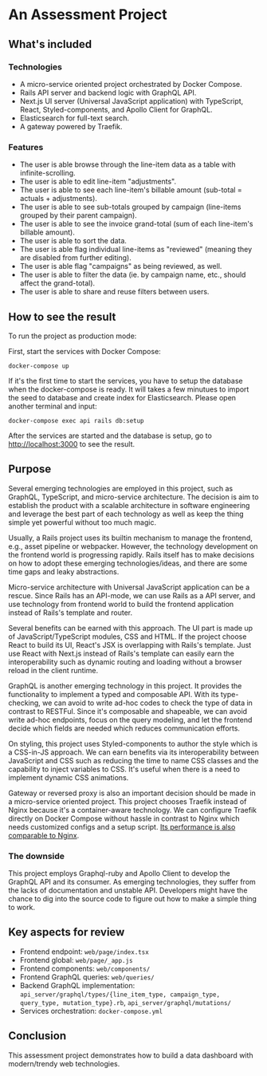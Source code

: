# An Assessment Project

## What's included

### Technologies

- A micro-service oriented project orchestrated by Docker Compose.
- Rails API server and backend logic with GraphQL API.
- Next.js UI server (Universal JavaScript application) with TypeScript, React, Styled-components, and Apollo Client for GraphQL.
- Elasticsearch for full-text search.
- A gateway powered by Traefik.

### Features

- The user is able browse through the line-item data as a table with infinite-scrolling.
- The user is able to edit line-item "adjustments".
- The user is able to see each line-item's billable amount (sub-total = actuals + adjustments).
- The user is able to see sub-totals grouped by campaign (line-items grouped by their parent campaign).
- The user is able to see the invoice grand-total (sum of each line-item's billable amount).
- The user is able to sort the data.
- The user is able flag individual line-items as "reviewed" (meaning they are disabled from further editing).
- The user is able flag "campaigns" as being reviewed, as well.
- The user is able to filter the data (ie. by campaign name, etc., should affect the grand-total).
- The user is able to share and reuse filters between users.

## How to see the result

To run the project as production mode:

First, start the services with Docker Compose:

`docker-compose up`

If it's the first time to start the services, you have to setup the database when the docker-compose is ready. It will takes a few minutues to import the seed to database and create index for Elasticsearch. Please open another terminal and input:

`docker-compose exec api rails db:setup`

After the services are started and the database is setup, go to [http://localhost:3000](http://localhost:3000) to see the result.

## Purpose

Several emerging technologies are employed in this project, such as GraphQL, TypeScript, and micro-service architecture. The decision is aim to establish the product with a scalable architecture in software engineering and leverage the best part of each technology as well as keep the thing simple yet powerful without too much magic.

Usually, a Rails project uses its builtin mechanism to manage the frontend, e.g., asset pipeline or webpacker. However, the technology development on the frontend world is progressing rapidly. Rails itself has to make decisions on how to adopt these emerging technologies/ideas, and there are some time gaps and leaky abstractions.

Micro-service architecture with Universal JavaScript application can be a rescue. Since Rails has an API-mode, we can use Rails as a API server, and use technology from frontend world to build the frontend application instead of Rails's template and router.

Several benefits can be earned with this approach. The UI part is made up of JavaScript/TypeScript modules, CSS and HTML. If the project choose React to build its UI, React's JSX is overlapping with Rails's template. Just use React with Next.js instead of Rails's template can easily earn the interoperability such as dynamic routing and loading without a browser reload in the client runtime.

GraphQL is another emerging technology in this project. It provides the functionality to implement a typed and composable API. With its type-checking, we can avoid to write ad-hoc codes to check the type of data in contrast to RESTFul. Since it's composable and shapeable, we can avoid write ad-hoc endpoints, focus on the query modeling, and let the frontend decide which fields are needed which reduces communication efforts.

On styling, this project uses Styled-components to author the style which is a CSS-in-JS approach. We can earn benefits via its interoperability between JavaScript and CSS such as reducing the time to name CSS classes and the capability to inject variables to CSS. It's useful when there is a need to implement dynamic CSS animations.

Gateway or reversed proxy is also an important decision should be made in a micro-service oriented project. This project chooses Traefik instead of Nginx because it's a container-aware technology. We can configure Traefik directly on Docker Compose without hassle in contrast to Nginx which needs customized configs and a setup script. [Its performance is also comparable to Nginx](https://www.loggly.com/blog/benchmarking-5-popular-load-balancers-nginx-haproxy-envoy-traefik-and-alb/).

### The downside

This project employs Graphql-ruby and Apollo Client to develop the GraphQL API and its consumer. As emerging technologies, they suffer from the lacks of documentation and unstable API. Developers might have the chance to dig into the source code to figure out how to make a simple thing to work.

## Key aspects for review

- Frontend endpoint: `web/page/index.tsx`
- Frontend global: `web/page/_app.js`
- Frontend components: `web/components/`
- Frontend GraphQL queries: `web/queries/`
- Backend GraphQL implementation: `api_server/graphql/types/{line_item_type, campaign_type, query_type, mutation_type}.rb`, `api_server/graphql/mutations/`
- Services orchestration: `docker-compose.yml`

## Conclusion

This assessment project demonstrates how to build a data dashboard with modern/trendy web technologies.
